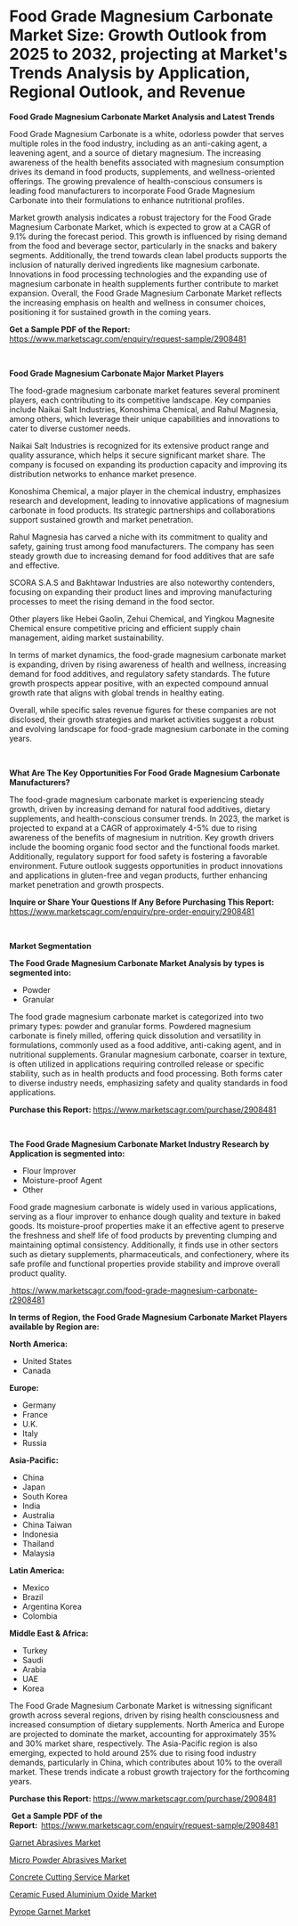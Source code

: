 <p><h1>Food Grade Magnesium Carbonate Market Size: Growth Outlook from 2025 to 2032, projecting at Market's Trends Analysis by Application, Regional Outlook, and Revenue</h1></p><p><strong>Food Grade Magnesium Carbonate Market Analysis and Latest Trends</strong></p>
<p><p>Food Grade Magnesium Carbonate is a white, odorless powder that serves multiple roles in the food industry, including as an anti-caking agent, a leavening agent, and a source of dietary magnesium. The increasing awareness of the health benefits associated with magnesium consumption drives its demand in food products, supplements, and wellness-oriented offerings. The growing prevalence of health-conscious consumers is leading food manufacturers to incorporate Food Grade Magnesium Carbonate into their formulations to enhance nutritional profiles.</p><p>Market growth analysis indicates a robust trajectory for the Food Grade Magnesium Carbonate Market, which is expected to grow at a CAGR of 9.1% during the forecast period. This growth is influenced by rising demand from the food and beverage sector, particularly in the snacks and bakery segments. Additionally, the trend towards clean label products supports the inclusion of naturally derived ingredients like magnesium carbonate. Innovations in food processing technologies and the expanding use of magnesium carbonate in health supplements further contribute to market expansion. Overall, the Food Grade Magnesium Carbonate Market reflects the increasing emphasis on health and wellness in consumer choices, positioning it for sustained growth in the coming years.</p></p>
<p><strong>Get a Sample PDF of the Report:&nbsp;</strong> <a href="https://www.marketscagr.com/enquiry/request-sample/2908481?utm_campaign=2031&utm_medium=2&utm_source=Github&utm_content=ia&utm_term=12032025&utm_id=food-grade-magnesium-carbonate">https://www.marketscagr.com/enquiry/request-sample/2908481</a></p>
<p>&nbsp;</p>
<p><strong>Food Grade Magnesium Carbonate Major Market Players</strong></p>
<p><p>The food-grade magnesium carbonate market features several prominent players, each contributing to its competitive landscape. Key companies include Naikai Salt Industries, Konoshima Chemical, and Rahul Magnesia, among others, which leverage their unique capabilities and innovations to cater to diverse customer needs.</p><p>Naikai Salt Industries is recognized for its extensive product range and quality assurance, which helps it secure significant market share. The company is focused on expanding its production capacity and improving its distribution networks to enhance market presence. </p><p>Konoshima Chemical, a major player in the chemical industry, emphasizes research and development, leading to innovative applications of magnesium carbonate in food products. Its strategic partnerships and collaborations support sustained growth and market penetration.</p><p>Rahul Magnesia has carved a niche with its commitment to quality and safety, gaining trust among food manufacturers. The company has seen steady growth due to increasing demand for food additives that are safe and effective.</p><p>SCORA S.A.S and Bakhtawar Industries are also noteworthy contenders, focusing on expanding their product lines and improving manufacturing processes to meet the rising demand in the food sector.</p><p>Other players like Hebei Gaolin, Zehui Chemical, and Yingkou Magnesite Chemical ensure competitive pricing and efficient supply chain management, aiding market sustainability.</p><p>In terms of market dynamics, the food-grade magnesium carbonate market is expanding, driven by rising awareness of health and wellness, increasing demand for food additives, and regulatory safety standards. The future growth prospects appear positive, with an expected compound annual growth rate that aligns with global trends in healthy eating. </p><p>Overall, while specific sales revenue figures for these companies are not disclosed, their growth strategies and market activities suggest a robust and evolving landscape for food-grade magnesium carbonate in the coming years.</p></p>
<p>&nbsp;</p>
<p><strong>What Are The Key Opportunities For Food Grade Magnesium Carbonate Manufacturers?</strong></p>
<p><p>The food-grade magnesium carbonate market is experiencing steady growth, driven by increasing demand for natural food additives, dietary supplements, and health-conscious consumer trends. In 2023, the market is projected to expand at a CAGR of approximately 4-5% due to rising awareness of the benefits of magnesium in nutrition. Key growth drivers include the booming organic food sector and the functional foods market. Additionally, regulatory support for food safety is fostering a favorable environment. Future outlook suggests opportunities in product innovations and applications in gluten-free and vegan products, further enhancing market penetration and growth prospects.</p></p>
<p><strong>Inquire or Share Your Questions If Any Before Purchasing This Report:</strong> <a href="https://www.marketscagr.com/enquiry/pre-order-enquiry/2908481?utm_campaign=2031&utm_medium=2&utm_source=Github&utm_content=ia&utm_term=12032025&utm_id=food-grade-magnesium-carbonate">https://www.marketscagr.com/enquiry/pre-order-enquiry/2908481</a></p>
<p>&nbsp;</p>
<p><strong>Market Segmentation</strong></p>
<p><strong>The Food Grade Magnesium Carbonate Market Analysis by types is segmented into:</strong></p>
<p><ul><li>Powder</li><li>Granular</li></ul></p>
<p><p>The food grade magnesium carbonate market is categorized into two primary types: powder and granular forms. Powdered magnesium carbonate is finely milled, offering quick dissolution and versatility in formulations, commonly used as a food additive, anti-caking agent, and in nutritional supplements. Granular magnesium carbonate, coarser in texture, is often utilized in applications requiring controlled release or specific stability, such as in health products and food processing. Both forms cater to diverse industry needs, emphasizing safety and quality standards in food applications.</p></p>
<p><strong>Purchase this Report:&nbsp;</strong><a href="https://www.marketscagr.com/purchase/2908481?utm_campaign=2031&utm_medium=2&utm_source=Github&utm_content=ia&utm_term=12032025&utm_id=food-grade-magnesium-carbonate">https://www.marketscagr.com/purchase/2908481</a></p>
<p>&nbsp;</p>
<p><strong>The Food Grade Magnesium Carbonate Market Industry Research by Application is segmented into:</strong></p>
<p><ul><li>Flour Improver</li><li>Moisture-proof Agent</li><li>Other</li></ul></p>
<p><p>Food grade magnesium carbonate is widely used in various applications, serving as a flour improver to enhance dough quality and texture in baked goods. Its moisture-proof properties make it an effective agent to preserve the freshness and shelf life of food products by preventing clumping and maintaining optimal consistency. Additionally, it finds use in other sectors such as dietary supplements, pharmaceuticals, and confectionery, where its safe profile and functional properties provide stability and improve overall product quality.</p></p>
<p><a href="https://www.marketscagr.com/food-grade-magnesium-carbonate-r2908481?utm_campaign=2031&utm_medium=2&utm_source=Github&utm_content=ia&utm_term=12032025&utm_id=food-grade-magnesium-carbonate">&nbsp;https://www.marketscagr.com/food-grade-magnesium-carbonate-r2908481</a></p>
<p><strong>In terms of Region, the Food Grade Magnesium Carbonate Market Players available by Region are:</strong></p>
<p>
    <p> <strong> North America: </strong>
        <ul>
            <li>United States</li>
            <li>Canada</li>
        </ul>
        </p> 
    <p> <strong> Europe: </strong>
        <ul>
            <li>Germany</li>
            <li>France</li>
            <li>U.K.</li>
            <li>Italy</li>
            <li>Russia</li>
        </ul>
        </p> 
    <p> <strong> Asia-Pacific: </strong>
        <ul>
            <li>China</li>
            <li>Japan</li>
            <li>South Korea</li>
            <li>India</li>
            <li>Australia</li>
            <li>China Taiwan</li>
            <li>Indonesia</li>
            <li>Thailand</li>
            <li>Malaysia</li>
        </ul>
        </p> 
    <p> <strong> Latin America: </strong>
        <ul>
            <li>Mexico</li>
            <li>Brazil</li>
            <li>Argentina Korea</li>
            <li>Colombia</li>
        </ul>
        </p> 
    <p> <strong> Middle East & Africa: </strong>
        <ul>
            <li>Turkey</li>
            <li>Saudi</li>
            <li>Arabia</li>
            <li>UAE</li>
            <li>Korea</li>
        </ul>
    </p>
    </p>
<p><p>The Food Grade Magnesium Carbonate Market is witnessing significant growth across several regions, driven by rising health consciousness and increased consumption of dietary supplements. North America and Europe are projected to dominate the market, accounting for approximately 35% and 30% market share, respectively. The Asia-Pacific region is also emerging, expected to hold around 25% due to rising food industry demands, particularly in China, which contributes about 10% to the overall market. These trends indicate a robust growth trajectory for the forthcoming years.</p></p>
<p><strong>Purchase this Report: </strong><a href="https://www.marketscagr.com/purchase/2908481?utm_campaign=2031&utm_medium=2&utm_source=Github&utm_content=ia&utm_term=12032025&utm_id=food-grade-magnesium-carbonate">https://www.marketscagr.com/purchase/2908481</a></p>
<p>&nbsp;<strong>Get a Sample PDF of the Report:&nbsp;&nbsp;</strong><a href="https://www.marketscagr.com/enquiry/request-sample/2908481?utm_campaign=2031&utm_medium=2&utm_source=Github&utm_content=ia&utm_term=12032025&utm_id=food-grade-magnesium-carbonate">https://www.marketscagr.com/enquiry/request-sample/2908481</a></p>
<p><strong></strong></p>
<p><p><a href="https://github.com/kaqiewan/Market-Research-Report-List-1/blob/main/garnet-abrasives-market.md?utm_campaign=2031&utm_medium=2&utm_source=Github&utm_content=ia&utm_term=12032025&utm_id=food-grade-magnesium-carbonate">Garnet Abrasives Market</a></p><p><a href="https://github.com/elodielamto06/Market-Research-Report-List-1/blob/main/micro-powder-abrasives-market.md?utm_campaign=2031&utm_medium=2&utm_source=Github&utm_content=ia&utm_term=12032025&utm_id=food-grade-magnesium-carbonate">Micro Powder Abrasives Market</a></p><p><a href="https://github.com/maseykokosq1/Market-Research-Report-List-1/blob/main/concrete-cutting-service-market.md?utm_campaign=2031&utm_medium=2&utm_source=Github&utm_content=ia&utm_term=12032025&utm_id=food-grade-magnesium-carbonate">Concrete Cutting Service Market</a></p><p><a href="https://github.com/shrebasokib/Market-Research-Report-List-1/blob/main/ceramic-fused-aluminium-oxide-market.md?utm_campaign=2031&utm_medium=2&utm_source=Github&utm_content=ia&utm_term=12032025&utm_id=food-grade-magnesium-carbonate">Ceramic Fused Aluminium Oxide Market</a></p><p><a href="https://github.com/donkalucine10/Market-Research-Report-List-1/blob/main/pyrope-garnet-market.md?utm_campaign=2031&utm_medium=2&utm_source=Github&utm_content=ia&utm_term=12032025&utm_id=food-grade-magnesium-carbonate">Pyrope Garnet Market</a></p></p>